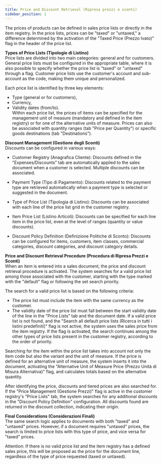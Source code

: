 ```yaml
---
title: Price and Discount Retrieval (Ripresa prezzi e sconti)
sidebar_position: 1
---
```


The prices of products can be defined in sales price lists or directly in the item registry. In the price lists, prices can be "taxed" or "untaxed," a difference determined by the activation of the "Taxed Price (Prezzo Ivato)" flag in the header of the price list.

**Types of Price Lists (Tipologie di Listino)**      
Price lists are divided into two main categories: general and for customers. General price lists must be configured in the appropriate table, where it is also possible to specify whether the price list is "taxed" or "untaxed" through a flag. Customer price lists use the customer's account and sub-account as the code, making them unique and personalized.

Each price list is identified by three key elements:

- Type (general or for customers),
- Currency,
- Validity dates (from/to).     
Within each price list, the prices of items can be specified for the management unit of measure (mandatory and defined in the item registry) or for one of the alternative units of measure. Prices can also be associated with quantity ranges (tab "Price per Quantity") or specific goods destinations (tab "Destinations").

**Discount Management (Gestione degli Sconti)**      
Discounts can be configured in various ways:

- Customer Registry (Anagrafica Cliente): Discounts defined in the "Expenses/Discounts" tab are automatically applied to the sales document when a customer is selected. Multiple discounts can be associated.

- Payment Type (Tipo di Pagamento): Discounts related to the payment type are retrieved automatically when a payment type is selected or suggested in the document.

- Type of Price List (Tipologia di Listino): Discounts can be associated with each line of the price list grid in the customer registry.

- Item Price List (Listino Articoli): Discounts can be specified for each line item in the price list, even at the level of ranges (quantity or value discounts).

- Discount Policy Definition (Definizione Politiche di Sconto): Discounts can be configured for items, customers, item classes, commercial categories, discount categories, and discount category details.

**Price and Discount Retrieval Procedure (Procedura di Ripresa Prezzi e Sconti)**      
When an item is entered into a sales document, the price and discount retrieval procedure is activated. The system searches for a valid price list among those associated with the customer, starting with the type marked with the "default" flag or following the set search priority.

The search for a valid price list is based on the following criteria:

- The price list must include the item with the same currency as the customer.
- The validity date of the price list must fall between the start validity date of the line in the "Price Lists" tab and the document date.
If a valid price list is not found, and the "Search all default price lists (Ricerca in tutti i listini predefiniti)" flag is not active, the system uses the sales price from the item registry. If the flag is activated, the search continues among the other types of price lists present in the customer registry, according to the order of priority.

Searching for the item within the price list takes into account not only the item code but also the variant and the unit of measure. If the price is defined for an alternative unit of measure, the system inserts it into the document, activating the "Alternative Unit of Measure Price (Prezzo Unità di Misura Alternativa)" flag, and calculates totals based on the alternative quantity.

After identifying the price, discounts and tiered prices are also searched for. If the "Price Management (Gestione Prezzi)" flag is active in the customer registry's "Price Lists" tab, the system searches for any additional discounts in the "Discount Policy Definition" configuration. All discounts found are returned in the discount collection, indicating their origin.

**Final Considerations (Considerazioni Finali)**     
The same search logic applies to documents with both "taxed" and "untaxed" prices. However, if a document requires "untaxed" prices, the search is limited to price lists with this type of price, and vice versa for "taxed" prices.

Attention: If there is no valid price list and the item registry has a defined sales price, this will be proposed as the price for the document line, regardless of the type of price requested (taxed or untaxed).